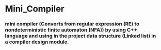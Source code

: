 # Mini_Compiler

### mini compiler (Converts from regular expression (RE) to nondeterministic finite automaton (NFA)) by using C++ language and using in the project data structure (Linked list) in a compiler design module.
